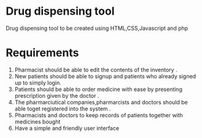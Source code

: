 # Drug dispensing tool
 Drug dispensing tool to  be created using HTML,CSS,Javascript and php 
# Requirements
 1. Pharmacist should be able to edit the contents of the inventory .
 2. New patients should be able to signup and patients who already signed up to simply login.
 3. Patients should be able to order medicine with ease by presenting prescription given by the doctor .
 4. The pharmarciutical companies,pharmarcists and doctors should be able toget registered into the system .
 5. Pharmacists and doctors to keep records of patients together with medicines bought
 6. Have a simple and friendly user interface
